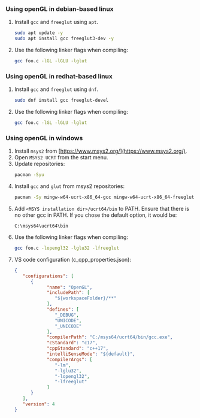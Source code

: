 ### Using openGL in debian-based linux
1. Install `gcc` and `freeglut` using `apt`.
   ```sh
   sudo apt update -y
   sudo apt install gcc freeglut3-dev -y
   ```
2. Use the following linker flags when compiling:
   ```sh
   gcc foo.c -lGL -lGLU -lglut
   ```

### Using openGL in redhat-based linux
1. Install `gcc` and `freeglut` using `dnf`.
   ```sh
   sudo dnf install gcc freeglut-devel
   ```
2. Use the following linker flags when compiling:
   ```sh
   gcc foo.c -lGL -lGLU -lglut
   ```

### Using openGL in windows
1. Install `msys2` from [https://www.msys2.org/](https://www.msys2.org/).
2. Open `MSYS2 UCRT` from the start menu.
3. Update repositories:
   ```sh
   pacman -Syu
   ```
5. Install `gcc` and `glut` from msys2 repositories:
   ```sh
   pacman -Sy mingw-w64-ucrt-x86_64-gcc mingw-w64-ucrt-x86_64-freeglut
   ```
6. Add `<MSYS installation dir>/ucrt64/bin` to PATH. Ensure that there is no other gcc in PATH. If you chose the default option, it would be:
   ```
   C:\msys64\ucrt64\bin
   ```
7. Use the following linker flags when compiling:
   ```sh
   gcc foo.c -lopengl32 -lglu32 -lfreeglut
   ```
8. VS code configuration (c_cpp_properties.json):
   ```json
   {
      "configurations": [
         {
               "name": "OpenGL",
               "includePath": [
                  "${workspaceFolder}/**"
               ],
               "defines": [
                  "_DEBUG",
                  "UNICODE",
                  "_UNICODE"
               ],
               "compilerPath": "C:/msys64/ucrt64/bin/gcc.exe",
               "cStandard": "c17",
               "cppStandard": "c++17",
               "intelliSenseMode": "${default}",
               "compilerArgs": [
                  "-lm",
                  "-lglu32",
                  "-lopengl32",
                  "-lfreeglut"
               ]
         }
      ],
      "version": 4
   }
   ```
